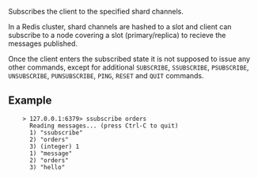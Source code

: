 Subscribes the client to the specified shard channels.

In a Redis cluster, shard channels are hashed to a slot and client can subscribe to a node covering a slot (primary/replica)  to recieve the messages published. 
 
Once the client enters the subscribed state it is not supposed to issue any other commands, except for additional `SUBSCRIBE`, `SSUBSCRIBE`, `PSUBSCRIBE`, `UNSUBSCRIBE`, `PUNSUBSCRIBE`, `PING`, `RESET` and `QUIT` commands.

## Example

        > 127.0.0.1:6379> ssubscribe orders
          Reading messages... (press Ctrl-C to quit)
          1) "ssubscribe"
          2) "orders"
          3) (integer) 1
          1) "message"
          2) "orders"
          3) "hello"

